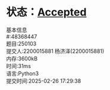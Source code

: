 # 状态：[Accepted](http://xzmdsa.openjudge.cn/2025python/solution/48368447/)
基本信息  
#:48368447  
题目:250103  
提交人:2200015881 杨济泽(2200015881)  
内存:3600kB  
时间:31ms  
语言:Python3  
提交时间:2025-02-26 17:29:38  
